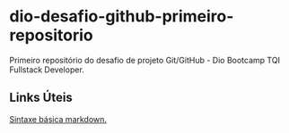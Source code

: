 # dio-desafio-github-primeiro-repositorio
Primeiro repositório do desafio de projeto Git/GitHub - Dio Bootcamp TQI Fullstack Developer.

## Links Úteis
[Sintaxe básica markdown.](https://www.markdownguide.org/getting-started/)
